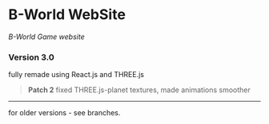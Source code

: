 # B-World WebSite

*B-World Game website*

### Version 3.0
fully remade using React.js and THREE.js
>**Patch 2**
>fixed THREE.js-planet textures, made animations smoother

---
for older versions - see branches.
